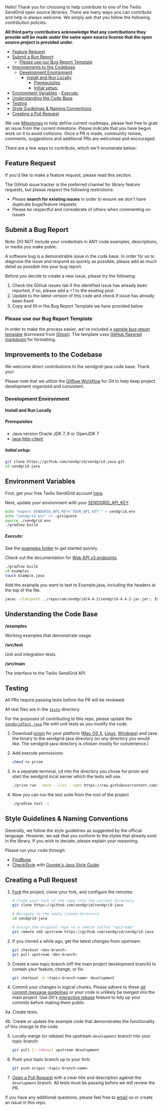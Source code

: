 Hello! Thank you for choosing to help contribute to one of the Twilio SendGrid open source libraries. There are many ways you can contribute and help is always welcome. We simply ask that you follow the following contribution policies.

**All third party contributors acknowledge that any contributions they provide will be made under the same open source license that the open source project is provided under.**

- [Feature Request](#feature-request)
- [Submit a Bug Report](#submit-a-bug-report)
  - [Please use our Bug Report Template](#please-use-our-bug-report-template)
- [Improvements to the Codebase](#improvements-to-the-codebase)
  - [Development Environment](#development-environment)
    - [Install and Run Locally](#install-and-run-locally)
      - [Prerequisites](#prerequisites)
      - [Initial setup:](#initial-setup)
- [Environment Variables](#environment-variables)
      - [Execute:](#execute)
- [Understanding the Code Base](#understanding-the-code-base)
- [Testing](#testing)
- [Style Guidelines & Naming Conventions](#style-guidelines--naming-conventions)
- [Creating a Pull Request](#creating-a-pull-request)

<a name="roadmap"></a>
We use [Milestones](https://github.com/sendgrid/sendgrid-java/milestones) to help define current roadmaps, please feel free to grab an issue from the current milestone. Please indicate that you have begun work on it to avoid collisions. Once a PR is made, community review, comments, suggestions and additional PRs are welcomed and encouraged.

There are a few ways to contribute, which we'll enumerate below:

<a name="feature-request"></a>
## Feature Request

If you'd like to make a feature request, please read this section.

The GitHub issue tracker is the preferred channel for library feature requests, but please respect the following restrictions:

- Please **search for existing issues** in order to ensure we don't have duplicate bugs/feature requests.
- Please be respectful and considerate of others when commenting on issues

<a name="submit-a-bug-report"></a>
## Submit a Bug Report

Note: DO NOT include your credentials in ANY code examples, descriptions, or media you make public.

A software bug is a demonstrable issue in the code base. In order for us to diagnose the issue and respond as quickly as possible, please add as much detail as possible into your bug report.

Before you decide to create a new issue, please try the following:

1. Check the Github issues tab if the identified issue has already been reported, if so, please add a +1 to the existing post.
2. Update to the latest version of this code and check if issue has already been fixed
3. Copy and fill in the Bug Report Template we have provided below

### Please use our Bug Report Template

In order to make the process easier, we've included a [sample bug report template](https://github.com/sendgrid/sendgrid-java/blob/master/.github/ISSUE_TEMPLATE) (borrowed from [Ghost](https://github.com/TryGhost/Ghost/)). The template uses [GitHub flavored markdown](https://help.github.com/articles/github-flavored-markdown/) for formatting.

<a name="improvements-to-the-codebase"></a>
## Improvements to the Codebase

We welcome direct contributions to the sendgrid-java code base. Thank you!

Please note that we utilize the [Gitflow Workflow](https://www.atlassian.com/git/tutorials/comparing-workflows/gitflow-workflow) for Git to help keep project development organized and consistent.

### Development Environment ###

#### Install and Run Locally ####

##### Prerequisites #####

- Java version Oracle JDK 7, 8 or OpenJDK 7
- [java-http-client](https://github.com/sendgrid/java-http-client)

##### Initial setup: #####

```bash
git clone https://github.com/sendgrid/sendgrid-java.git
cd sendgrid-java
```

## Environment Variables

First, get your free Twilio SendGrid account [here](https://sendgrid.com/free?source=sendgrid-java).

Next, update your environment with your [SENDGRID_API_KEY](https://app.sendgrid.com/settings/api_keys).

```bash
echo "export SENDGRID_API_KEY='YOUR_API_KEY'" > sendgrid.env
echo "sendgrid.env" >> .gitignore
source ./sendgrid.env
./gradlew build
```

##### Execute: #####

See the [examples folder](https://github.com/sendgrid/sendgrid-java/tree/master/examples) to get started quickly.

Check out the documentation for [Web API v3 endpoints](https://sendgrid.com/docs/API_Reference/Web_API_v3/index.html).

```bash
./gradlew build
cd examples
touch Example.java
```

Add the example you want to test to Example.java, including the headers at the top of the file.

``` bash
javac -classpath ../repo/com/sendgrid/4.4.2/sendgrid-4.4.2-jar.jar:. Example.java && java -classpath ../repo/com/sendgrid/4.4.2/sendgrid-4.4.2-jar.jar:. Example
```

<a name="understanding-the-codebase"></a>
## Understanding the Code Base

**/examples**

Working examples that demonstrate usage.

**/src/test**

Unit and integration tests.

**/src/main**

The interface to the Twilio SendGrid API.

<a name="testing"></a>
## Testing

All PRs require passing tests before the PR will be reviewed.

All test files are in the [`tests`](https://github.com/sendgrid/sendgrid-java/tree/master/src/test/java/com/sendgrid) directory.

For the purposes of contributing to this repo, please update the [`SendGridTest.java`](https://github.com/sendgrid/sendgrid-java/tree/master/src/test/java/com/sendgrid/SendGridTest.java) file with unit tests as you modify the code.

1. Download [prism](http://stoplight.io/platform/prism/) for your platform ([Mac OS X](https://github.com/stoplightio/prism/releases/download/v0.6.21/prism_darwin_amd64), [Linux](https://github.com/stoplightio/prism/releases/download/v0.6.21/prism_linux_amd64), [Windows](https://github.com/stoplightio/prism/releases/download/v0.6.21/prism_windows_amd64.exe)) and save the binary to the sendgrid-java directory (or any directory you would like. The sendgrid-java directory is chosen mostly for convenience.)

1. Add execute permissions

   ```bash
   chmod +x prism
   ```

1. In a separate terminal, cd into the directory you chose for prism and start the sendgrid local server which the tests will use.

   ```bash
   ./prism run --mock --list --spec https://raw.githubusercontent.com/sendgrid/sendgrid-oai/master/oai_stoplight.json
   ```

1. Now you can run the test suite from the root of the project

   ```bash
   ./gradlew test -i
   ```

<a name="style-guidelines-and-naming-conventions"></a>
## Style Guidelines & Naming Conventions

Generally, we follow the style guidelines as suggested by the official language. However, we ask that you conform to the styles that already exist in the library. If you wish to deviate, please explain your reasoning.

Please run your code through:
- [FindBugs](http://findbugs.sourceforge.net/)
- [CheckStyle](http://checkstyle.sourceforge.net/) with [Google's Java Style Guide](http://checkstyle.sourceforge.net/reports/google-java-style.html).

<a name="creating-a-pull-request"></a>
## Creating a Pull Request


1. [Fork](https://help.github.com/fork-a-repo/) the project, clone your fork,
   and configure the remotes:

   ```bash
   # Clone your fork of the repo into the current directory
   git clone https://github.com/sendgrid/sendgrid-java

   # Navigate to the newly cloned directory
   cd sendgrid-java

   # Assign the original repo to a remote called "upstream"
   git remote add upstream https://github.com/sendgrid/sendgrid-java
   ```

2. If you cloned a while ago, get the latest changes from upstream:

   ```bash
   git checkout <dev-branch>
   git pull upstream <dev-branch>
   ```

3. Create a new topic branch (off the main project development branch) to
   contain your feature, change, or fix:

   ```bash
   git checkout -b <topic-branch-name> development
   ```

4. Commit your changes in logical chunks. Please adhere to these [git commit
   message guidelines](http://tbaggery.com/2008/04/19/a-note-about-git-commit-messages.html)
   or your code is unlikely be merged into the main project. Use Git's
   [interactive rebase](https://help.github.com/articles/interactive-rebase)
   feature to tidy up your commits before making them public.

4a. Create tests.

4b. Create or update the example code that demonstrates the functionality of this change to the code.

5. Locally merge (or rebase) the upstream `development` branch into your topic branch:

   ```bash
   git pull [--rebase] upstream development
   ```

6. Push your topic branch up to your fork:

   ```bash
   git push origin <topic-branch-name>
   ```

7. [Open a Pull Request](https://help.github.com/articles/using-pull-requests/)
    with a clear title and description against the `development` branch. All tests must be passing before we will review the PR.

If you have any additional questions, please feel free to [email](mailto:dx@sendgrid.com) us or create an issue in this repo.
